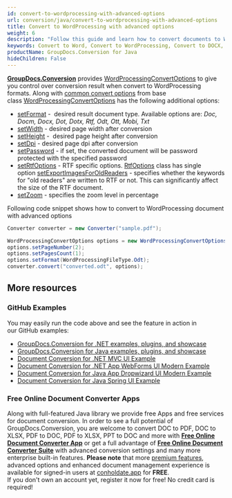 ```yaml
---
id: convert-to-wordprocessing-with-advanced-options
url: conversion/java/convert-to-wordprocessing-with-advanced-options
title: Convert to WordProcessing with advanced options
weight: 6
description: "Follow this guide and learn how to convert documents to Word and Open Document formats like DOC, DOCX, ODT, OTT formats with height, width, DPI and other customizations using GroupDocs.Conversion for Java."
keywords: Convert to Word, Convert to WordProcessing, Convert to DOCX, Convert to DOC
productName: GroupDocs.Conversion for Java
hideChildren: False
---
```

[**GroupDocs.Conversion**](https://products.groupdocs.com/conversion/java) provides [WordProcessingConvertOptions](https://apireference.groupdocs.com/java/conversion/com.groupdocs.conversion.options.convert/WordProcessingConvertOptions) to give you control over conversion result when convert to WordProcessing formats. Along with [common convert options](https://apireference.groupdocs.com/conversion/java/com.groupdocs.conversion.options.convert/ConvertOptions) from base class [WordProcessingConvertOptions](https://apireference.groupdocs.com/java/conversion/com.groupdocs.conversion.options.convert/WordProcessingConvertOptions) has the following additional options:

*   [setFormat](https://apireference.groupdocs.com/java/conversion/com.groupdocs.conversion.options.convert/ConvertOptions#setFormat(com.groupdocs.conversion.filetypes.FileType)) -  desired result document type. Available options are: *Doc, Docm, Docx, Dot, Dotx, Rtf, Odt, Ott, Mobi, Txt*
*   [setWidth](https://apireference.groupdocs.com/java/conversion/com.groupdocs.conversion.options.convert/WordProcessingConvertOptions#setWidth(int)) - desired page width after conversion      
*   [setHeight](https://apireference.groupdocs.com/java/conversion/com.groupdocs.conversion.options.convert/WordProcessingConvertOptions#setHeight(int)) -  desired page height after conversion      
*   [setDpi](https://apireference.groupdocs.com/java/conversion/com.groupdocs.conversion.options.convert/WordProcessingConvertOptions#setDpi(double)) - desired page dpi after conversion      
*   [setPassword](https://apireference.groupdocs.com/java/conversion/com.groupdocs.conversion.options.convert/WordProcessingConvertOptions#setPassword(java.lang.String)) -  if set, the converted document will be password protected with the specified password
*   [setRtfOptions](https://apireference.groupdocs.com/java/conversion/com.groupdocs.conversion.options.convert/WordProcessingConvertOptions#setRtfOptions(com.groupdocs.conversion.options.convert.RtfOptions)) - RTF specific options. [RtfOptions](https://apireference.groupdocs.com/java/conversion/com.groupdocs.conversion.options.convert/RtfOptions) class has single option [setExportImagesForOldReaders](https://apireference.groupdocs.com/java/conversion/com.groupdocs.conversion.options.convert/RtfOptions#setExportImagesForOldReaders(boolean)) -  specifies whether the keywords for "old readers" are written to RTF or not. This can significantly affect the size of the RTF document.
*   [setZoom](https://apireference.groupdocs.com/java/conversion/com.groupdocs.conversion.options.convert/WordProcessingConvertOptions#setZoom(int)) - specifies the zoom level in percentage

Following code snippet shows how to convert to WordProcessing document with advanced options

```java
Converter converter = new Converter("sample.pdf");

WordProcessingConvertOptions options = new WordProcessingConvertOptions();
options.setPageNumber(2);
options.setPagesCount(1);
options.setFormat(WordProcessingFileType.Odt);
converter.convert("converted.odt", options);
```

## More resources

### GitHub Examples
You may easily run the code above and see the feature in action in our GitHub examples:
*   [GroupDocs.Conversion for .NET examples, plugins, and showcase](https://github.com/groupdocs-conversion/GroupDocs.Conversion-for-.NET)    
*   [GroupDocs.Conversion for Java examples, plugins, and showcase](https://github.com/groupdocs-conversion/GroupDocs.Conversion-for-Java)    
*   [Document Conversion for .NET MVC UI Example](https://github.com/groupdocs-conversion/GroupDocs.Conversion-for-.NET-MVC)     
*   [Document Conversion for .NET App WebForms UI Modern Example](https://github.com/groupdocs-conversion/GroupDocs.Conversion-for-.NET-WebForms)    
*   [Document Conversion for Java App Dropwizard UI Modern Example](https://github.com/groupdocs-conversion/GroupDocs.Conversion-for-Java-Dropwizard)    
*   [Document Conversion for Java Spring UI Example](https://github.com/groupdocs-conversion/GroupDocs.Conversion-for-Java-Spring)   

### Free Online Document Converter Apps
Along with full-featured Java library we provide free Apps and free services for document conversion.
In order to see a full potential of GroupDocs.Conversion, you are welcome to convert DOC to PDF, DOC to XLSX, PDF to DOC, PDF to XLSX, PPT to DOC and more with **[Free Online Document Converter App](https://products.groupdocs.app/conversion)** or get a full advantage of **[Free Online Document Converter Suite](https://conholdate.app/features/document-converter-online)** with advanced conversion settings and many more enterprise built-in features.
**Please note** that more [premium features](https://conholdate.app/features), advanced options and enhanced document management experience is available for signed-in users at [conholdate.app](https://conholdate.app/) for **FREE**.  
If you don't own an account yet, register it now for free! No credit card is required!
